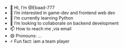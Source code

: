 - 👋 Hi, I’m @Ebaad-777
- 👀 I’m interested in game-dev and frontend web dev
- 🌱 I’m currently learning Python
- 💞️ I’m looking to collaborate on backend development
- 📫 How to reach me ,via email
- 😄 Pronouns: ...
- ⚡ Fun fact: iam a team player
